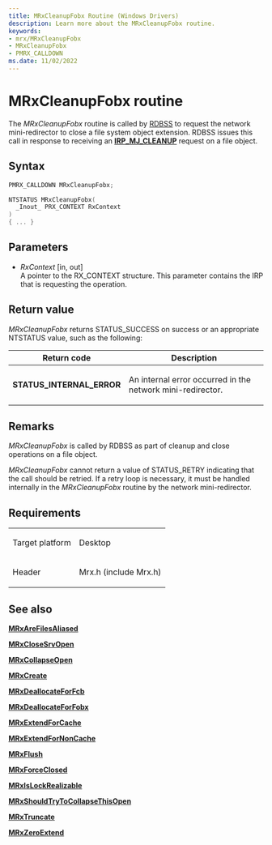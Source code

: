 ```yaml
---
title: MRxCleanupFobx Routine (Windows Drivers)
description: Learn more about the MRxCleanupFobx routine.
keywords:
- mrx/MRxCleanupFobx
- MRxCleanupFobx
- PMRX_CALLDOWN
ms.date: 11/02/2022
---
```


# MRxCleanupFobx routine

The *MRxCleanupFobx* routine is called by [RDBSS](the-rdbss-driver-and-library.md) to request the network mini-redirector to close a file system object extension. RDBSS issues this call in response to receiving an [**IRP\_MJ\_CLEANUP**](irp-mj-cleanup.md) request on a file object.

## Syntax

``` c++
PMRX_CALLDOWN MRxCleanupFobx;

NTSTATUS MRxCleanupFobx(
  _Inout_ PRX_CONTEXT RxContext
)
{ ... }
```

## Parameters

- *RxContext* \[in, out\]  
  A pointer to the RX\_CONTEXT structure. This parameter contains the IRP that is requesting the operation.

## Return value

*MRxCleanupFobx* returns STATUS\_SUCCESS on success or an appropriate NTSTATUS value, such as the following:

<table>
<thead>
<tr class="header">
<th>Return code</th>
<th>Description</th>
</tr>
</thead>
<tbody>
<tr class="odd">
<td><strong>STATUS_INTERNAL_ERROR</strong></td>
<td><p>An internal error occurred in the network mini-redirector.</p></td>
</tr>
</tbody>
</table>

## Remarks

*MRxCleanupFobx* is called by RDBSS as part of cleanup and close operations on a file object.

*MRxCleanupFobx* cannot return a value of STATUS\_RETRY indicating that the call should be retried. If a retry loop is necessary, it must be handled internally in the *MRxCleanupFobx* routine by the network mini-redirector.

## Requirements

<table>
<tbody>
<tr class="odd">
<td><p>Target platform</p></td>
<td>Desktop</td>
</tr>
<tr class="even">
<td><p>Header</p></td>
<td>Mrx.h (include Mrx.h)</td>
</tr>
</tbody>
</table>

## See also

[**MRxAreFilesAliased**](/windows-hardware/drivers/ddi/mrx/nc-mrx-pmrx_chkfcb_calldown)

[**MRxCloseSrvOpen**](/windows-hardware/drivers/ddi/mrx/nc-mrx-pmrx_calldown)

[**MRxCollapseOpen**](mrxcollapseopen.md)

[**MRxCreate**](mrxcreate.md)

[**MRxDeallocateForFcb**](/windows-hardware/drivers/ddi/mrx/nc-mrx-pmrx_deallocate_for_fcb)

[**MRxDeallocateForFobx**](/windows-hardware/drivers/ddi/mrx/nc-mrx-pmrx_deallocate_for_fobx)

[**MRxExtendForCache**](/windows-hardware/drivers/ddi/mrx/nc-mrx-pmrx_extendfile_calldown)

[**MRxExtendForNonCache**](mrxextendfornoncache.md)

[**MRxFlush**](mrxflush.md)

[**MRxForceClosed**](/windows-hardware/drivers/ddi/mrx/nc-mrx-pmrx_forceclosed_calldown)

[**MRxIsLockRealizable**](/windows-hardware/drivers/ddi/mrx/nc-mrx-pmrx_is_lock_realizable)

[**MRxShouldTryToCollapseThisOpen**](mrxshouldtrytocollapsethisopen.md)

[**MRxTruncate**](mrxtruncate.md)

[**MRxZeroExtend**](mrxzeroextend.md)
